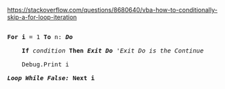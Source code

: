 https://stackoverflow.com/questions/8680640/vba-how-to-conditionally-skip-a-for-loop-iteration

<pre>

<b>For i</b> = 1 <b>To</b> n: <b><em>Do</em></b>

    <b>If</b> <em>condition</em> <b>Then</b> <b><em>Exit Do</em></b> <em>'Exit Do is the Continue</em>

    Debug.Print i

<b><em>Loop While False:</em></b> <b>Next i</b>
</pre>

